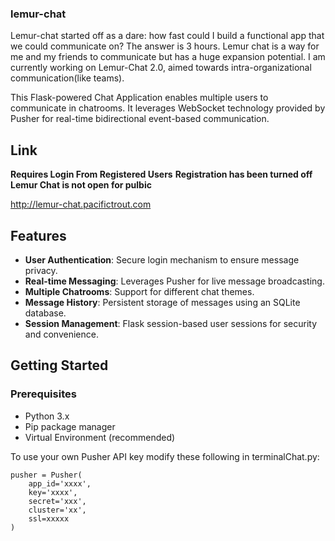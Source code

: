 ### lemur-chat

Lemur-chat started off as a dare: how fast could I build a functional app that we could communicate on? The answer is 3 hours. Lemur chat is a way for me and my friends to communicate but has a huge expansion potential. I am currently working on Lemur-Chat 2.0, aimed towards intra-organizational communication(like teams).

This Flask-powered  Chat Application enables multiple users to communicate in chatrooms. It leverages WebSocket technology provided by Pusher for real-time bidirectional event-based communication. 

## Link

**Requires Login From Registered Users**
**Registration has been turned off**
**Lemur Chat is not open for pulbic**

http://lemur-chat.pacifictrout.com

## Features

- **User Authentication**: Secure login mechanism to ensure message privacy.
- **Real-time Messaging**: Leverages Pusher for live message broadcasting.
- **Multiple Chatrooms**: Support for different chat themes.
- **Message History**: Persistent storage of messages using an SQLite database.
- **Session Management**: Flask session-based user sessions for security and convenience.

## Getting Started

### Prerequisites

- Python 3.x
- Pip package manager
- Virtual Environment (recommended)

To use your own Pusher API key modify these following in terminalChat.py:

```
pusher = Pusher(
    app_id='xxxx',
    key='xxxx',
    secret='xxx',
    cluster='xx',
    ssl=xxxxx
)
```
